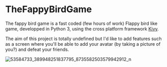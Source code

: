 # TheFappyBirdGame
The fappy bird game is a fast coded (few hours of work) Flappy bird like game, developped in Python 3, using the cross platform framework [Kivy](https://kivy.org/#home).

The aim of this project is totally undefined but I'd like to add features such as a screen where you'll be able to add your avatar (by taking a picture of you?) and defeat your friends.


![53584733_389948251837795_8735582503579942912_n](https://user-images.githubusercontent.com/32856358/54090330-68cbd680-4373-11e9-89e3-2b9081da9191.jpg)
